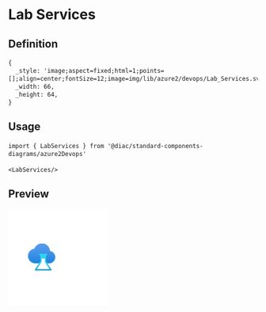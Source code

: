 # Lab Services

## Definition

```
{
  _style: 'image;aspect=fixed;html=1;points=[];align=center;fontSize=12;image=img/lib/azure2/devops/Lab_Services.svg;strokeColor=none;',
  _width: 66,
  _height: 64,
}
```

## Usage

```
import { LabServices } from '@diac/standard-components-diagrams/azure2Devops'

<LabServices/>
```

## Preview

<img src="./lab-services.png" width="200"/>
